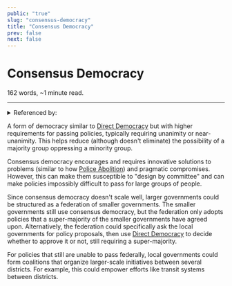 ```yaml
---
public: "true"
slug: "consensus-democracy"
title: "Consensus Democracy"
prev: false
next: false
---
```

<script setup>
import { data } from '../../git.data.ts';
import { useData } from 'vitepress';
const pageData = useData();
</script>
<h1 class="p-name">Consensus Democracy</h1>
<p>162 words, ~1 minute read. <span v-html="data[`site/${pageData.page.value.relativePath}`]" /></p>
<hr/>

<details><summary>Referenced by:</summary><a href="/garden/anarchism">Anarchism</a><a href="/garden/my-political-beliefs">My Political Beliefs</a></details>

A form of democracy similar to [Direct Democracy](/garden/direct-democracy) but with higher requirements for passing policies, typically requiring unanimity or near-unanimity. This helps reduce (although doesn't eliminate) the possibility of a majority group oppressing a minority group.

Consensus democracy encourages and requires innovative solutions to problems (similar to how [Police Abolition](/garden/abolitionism)) and pragmatic compromises. However, this can make them susceptible to "design by committee" and can make policies impossibly difficult to pass for large groups of people.

Since consensus democracy doesn't scale well, larger governments could be structured as a federation of smaller governments. The smaller governments still use consensus democracy, but the federation only adopts policies that a super-majority of the smaller governments have agreed upon. Alternatively, the federation could specifically ask the local governments for policy proposals, then use [Direct Democracy](/garden/direct-democracy) to decide whether to approve it or not, still requiring a super-majority.

For policies that still are unable to pass federally, local governments could form coalitions that organize larger-scale initiatives between several districts. For example, this could empower efforts like transit systems between districts.